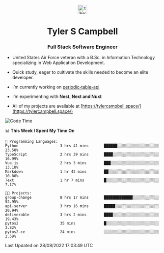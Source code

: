 <p align="center">
<a href="https://www.linkedin.com/in/t36campbell" target="blank"><img align="center" src="https://ik.imagekit.io/t36campbell/Portfolio/linkedin.png.original_m8bbGgPh6.png" alt="t36campbell" height="30" width="30" /></a>
</p>
<h1 align="center">Tyler S Campbell</h1>
<h3 align="center">Full Stack Software Engineer</h3>

* United States Air Force veteran with a B.Sc. in Information Technology specializing in Web Application Development. 

* Quick study, eager to cultivate the skills needed to become an elite developer.

* I’m currently working on [periodic-table-api](https://github.com/t36campbell/periodic-table-api)

* I’m experimenting with **Nest, Next and Nuxt**

* All of my projects are available at [https://tylercampbell.space/](https://tylercampbell.space/)

<!--START_SECTION:waka-->
![Code Time](http://img.shields.io/badge/Code%20Time-1%2C761%20hrs%208%20mins-blue)

📊 **This Week I Spent My Time On** 

```text
💬 Programming Languages: 
Python                   3 hrs 41 mins       ██████░░░░░░░░░░░░░░░░░░░   23.58% 
TypeScript               2 hrs 39 mins       ████░░░░░░░░░░░░░░░░░░░░░   16.99% 
Vue.js                   2 hrs 3 mins        ███░░░░░░░░░░░░░░░░░░░░░░   13.18% 
Markdown                 1 hr 42 mins        ██░░░░░░░░░░░░░░░░░░░░░░░   10.88% 
Text                     1 hr 7 mins         █░░░░░░░░░░░░░░░░░░░░░░░░   7.17%

🐱‍💻 Projects: 
group-change             8 hrs 17 mins       █████████████░░░░░░░░░░░░   52.95% 
api-server               3 hrs 16 mins       █████░░░░░░░░░░░░░░░░░░░░   20.94% 
deliverable              3 hrs 2 mins        ████░░░░░░░░░░░░░░░░░░░░░   19.43% 
pytos2                   35 mins             █░░░░░░░░░░░░░░░░░░░░░░░░   3.82% 
pytos2-ce                24 mins             ░░░░░░░░░░░░░░░░░░░░░░░░░   2.59%

```


 Last Updated on 28/08/2022 17:03:49 UTC
<!--END_SECTION:waka-->
